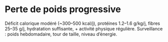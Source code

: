 ﻿# Perte de poids progressive
Déficit calorique modéré (~300–500 kcal/j), protéines 1.2–1.6 g/kg/j,
fibres 25–35 g/j, hydratation suffisante, + activité physique régulière.
Surveillance : poids hebdomadaire, tour de taille, niveau d’énergie.
